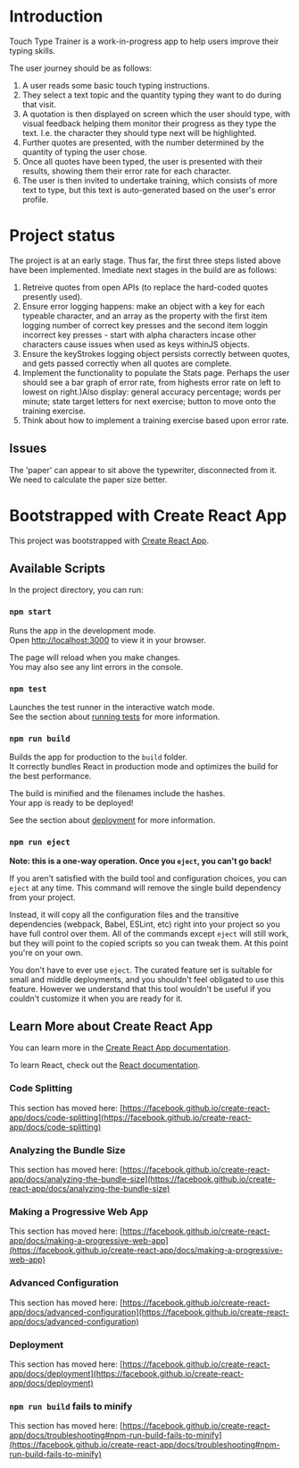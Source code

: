 # Introduction

Touch Type Trainer is a work-in-progress app to help users improve their typing skills.

The user journey should be as follows: 
1. A user reads some basic touch typing instructions.
2. They select a text topic and the quantity typing they want to do during that visit.
3. A quotation is then displayed on screen which the user should type, with visual feedback helping them monitor their progress as they type the text. I.e. the character they should type next will be highlighted. 
4. Further quotes are presented, with the number determined by the quantity of typing the user chose.  
5. Once all quotes have been typed, the user is presented with their results, showing them their error rate for each character.
6. The user is then invited to undertake training, which consists of more text to type, but this text is auto-generated based on the user's error profile.

# Project status
The project is at an early stage. Thus far, the first three steps listed above have been implemented. Imediate next stages in the build are as follows:
1. Retreive quotes from open APIs (to replace the hard-coded quotes presently used).
2. Ensure error logging happens: make an object with a key for each typeable character, and an array as the property with the first item logging number of correct key presses and the second item loggin incorrect key presses  - start with alpha characters incase other characters cause issues when used as keys withinJS objects.
3. Ensure the keyStrokes logging object persists correctly between quotes, and gets passed correctly when all quotes are complete. 
4. Implement the functionality to populate the Stats page. Perhaps the user should see a bar graph of error rate, from highests error rate on left to lowest on right.)Also display: general accuracy percentage; words per minute; state target letters for next exercise; button to move onto the training exercise.
5. Think about how to implement a training exercise based upon error rate.  

## Issues
The 'paper' can appear to sit above the typewriter, disconnected from it. We need to calculate the paper size better. 

# Bootstrapped with Create React App

This project was bootstrapped with [Create React App](https://github.com/facebook/create-react-app).

## Available Scripts

In the project directory, you can run:

### `npm start`

Runs the app in the development mode.\
Open [http://localhost:3000](http://localhost:3000) to view it in your browser.

The page will reload when you make changes.\
You may also see any lint errors in the console.

### `npm test`

Launches the test runner in the interactive watch mode.\
See the section about [running tests](https://facebook.github.io/create-react-app/docs/running-tests) for more information.

### `npm run build`

Builds the app for production to the `build` folder.\
It correctly bundles React in production mode and optimizes the build for the best performance.

The build is minified and the filenames include the hashes.\
Your app is ready to be deployed!

See the section about [deployment](https://facebook.github.io/create-react-app/docs/deployment) for more information.

### `npm run eject`

**Note: this is a one-way operation. Once you `eject`, you can't go back!**

If you aren't satisfied with the build tool and configuration choices, you can `eject` at any time. This command will remove the single build dependency from your project.

Instead, it will copy all the configuration files and the transitive dependencies (webpack, Babel, ESLint, etc) right into your project so you have full control over them. All of the commands except `eject` will still work, but they will point to the copied scripts so you can tweak them. At this point you're on your own.

You don't have to ever use `eject`. The curated feature set is suitable for small and middle deployments, and you shouldn't feel obligated to use this feature. However we understand that this tool wouldn't be useful if you couldn't customize it when you are ready for it.

## Learn More about Create React App

You can learn more in the [Create React App documentation](https://facebook.github.io/create-react-app/docs/getting-started).

To learn React, check out the [React documentation](https://reactjs.org/).

### Code Splitting

This section has moved here: [https://facebook.github.io/create-react-app/docs/code-splitting](https://facebook.github.io/create-react-app/docs/code-splitting)

### Analyzing the Bundle Size

This section has moved here: [https://facebook.github.io/create-react-app/docs/analyzing-the-bundle-size](https://facebook.github.io/create-react-app/docs/analyzing-the-bundle-size)

### Making a Progressive Web App

This section has moved here: [https://facebook.github.io/create-react-app/docs/making-a-progressive-web-app](https://facebook.github.io/create-react-app/docs/making-a-progressive-web-app)

### Advanced Configuration

This section has moved here: [https://facebook.github.io/create-react-app/docs/advanced-configuration](https://facebook.github.io/create-react-app/docs/advanced-configuration)

### Deployment

This section has moved here: [https://facebook.github.io/create-react-app/docs/deployment](https://facebook.github.io/create-react-app/docs/deployment)

### `npm run build` fails to minify

This section has moved here: [https://facebook.github.io/create-react-app/docs/troubleshooting#npm-run-build-fails-to-minify](https://facebook.github.io/create-react-app/docs/troubleshooting#npm-run-build-fails-to-minify)
